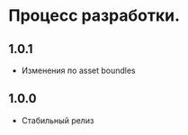 Процесс разработки.
==============

1.0.1
-----------------
  * Изменения по asset boundles

1.0.0
-----------------
  * Стабильный релиз
